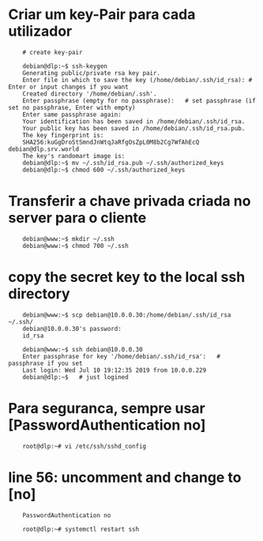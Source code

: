 
# Criar um key-Pair para cada utilizador
        
        # create key-pair

        debian@dlp:~$ ssh-keygen
        Generating public/private rsa key pair.
        Enter file in which to save the key (/home/debian/.ssh/id_rsa): # Enter or input changes if you want
        Created directory '/home/debian/.ssh'.
        Enter passphrase (empty for no passphrase):   # set passphrase (if set no passphrase, Enter with empty)
        Enter same passphrase again:
        Your identification has been saved in /home/debian/.ssh/id_rsa.
        Your public key has been saved in /home/debian/.ssh/id_rsa.pub.
        The key fingerprint is:
        SHA256:kuGgDroStSmndJnWtqJaRfgOsZpL0M8b2Cg7WfAhEcQ debian@dlp.srv.world
        The key's randomart image is:
        debian@dlp:~$ mv ~/.ssh/id_rsa.pub ~/.ssh/authorized_keys
        debian@dlp:~$ chmod 600 ~/.ssh/authorized_keys

# Transferir a chave privada criada no server para o cliente

        debian@www:~$ mkdir ~/.ssh
        debian@www:~$ chmod 700 ~/.ssh
        
# copy the secret key to the local ssh directory
        debian@www:~$ scp debian@10.0.0.30:/home/debian/.ssh/id_rsa ~/.ssh/
        debian@10.0.0.30's password:
        id_rsa
        
        debian@www:~$ ssh debian@10.0.0.30
        Enter passphrase for key '/home/debian/.ssh/id_rsa':   # passphrase if you set
        Last login: Wed Jul 10 19:12:35 2019 from 10.0.0.229
        debian@dlp:~$   # just logined

# Para seguranca, sempre usar [PasswordAuthentication no]

        root@dlp:~# vi /etc/ssh/sshd_config
        
# line 56: uncomment and change to [no]
        PasswordAuthentication no
        
        root@dlp:~# systemctl restart ssh